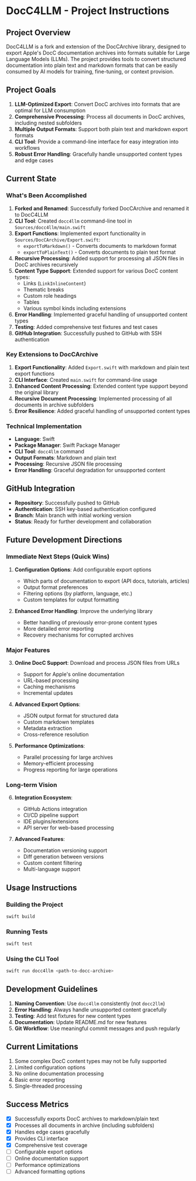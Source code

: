 # DocC4LLM - Project Instructions

## Project Overview

DocC4LLM is a fork and extension of the DocCArchive library, designed to export Apple's DocC documentation archives into formats suitable for Large Language Models (LLMs). The project provides tools to convert structured documentation into plain text and markdown formats that can be easily consumed by AI models for training, fine-tuning, or context provision.

## Project Goals

1. **LLM-Optimized Export**: Convert DocC archives into formats that are optimal for LLM consumption
2. **Comprehensive Processing**: Process all documents in DocC archives, including nested subfolders
3. **Multiple Output Formats**: Support both plain text and markdown export formats
4. **CLI Tool**: Provide a command-line interface for easy integration into workflows
5. **Robust Error Handling**: Gracefully handle unsupported content types and edge cases

## Current State

### What's Been Accomplished

1. **Forked and Renamed**: Successfully forked DocCArchive and renamed it to DocC4LLM
2. **CLI Tool**: Created `docc4llm` command-line tool in `Sources/docc4llm/main.swift`
3. **Export Functions**: Implemented export functionality in `Sources/DocCArchive/Export.swift`:
   - `exportToMarkdown()` - Converts documents to markdown format
   - `exportToPlainText()` - Converts documents to plain text format
4. **Recursive Processing**: Added support for processing all JSON files in DocC archives recursively
5. **Content Type Support**: Extended support for various DocC content types:
   - Links (`LinkInlineContent`)
   - Thematic breaks
   - Custom role headings
   - Tables
   - Various symbol kinds including extensions
6. **Error Handling**: Implemented graceful handling of unsupported content types
7. **Testing**: Added comprehensive test fixtures and test cases
8. **GitHub Integration**: Successfully pushed to GitHub with SSH authentication

### Key Extensions to DocCArchive

1. **Export Functionality**: Added `Export.swift` with markdown and plain text export functions
2. **CLI Interface**: Created `main.swift` for command-line usage
3. **Enhanced Content Processing**: Extended content type support beyond the original library
4. **Recursive Document Processing**: Implemented processing of all documents in archive subfolders
5. **Error Resilience**: Added graceful handling of unsupported content types

### Technical Implementation

- **Language**: Swift
- **Package Manager**: Swift Package Manager
- **CLI Tool**: `docc4llm` command
- **Output Formats**: Markdown and plain text
- **Processing**: Recursive JSON file processing
- **Error Handling**: Graceful degradation for unsupported content

## GitHub Integration

- **Repository**: Successfully pushed to GitHub
- **Authentication**: SSH key-based authentication configured
- **Branch**: Main branch with initial working version
- **Status**: Ready for further development and collaboration

## Future Development Directions

### Immediate Next Steps (Quick Wins)

1. **Configuration Options**: Add configurable export options
   - Which parts of documentation to export (API docs, tutorials, articles)
   - Output format preferences
   - Filtering options (by platform, language, etc.)
   - Custom templates for output formatting

2. **Enhanced Error Handling**: Improve the underlying library
   - Better handling of previously error-prone content types
   - More detailed error reporting
   - Recovery mechanisms for corrupted archives

### Major Features

3. **Online DocC Support**: Download and process JSON files from URLs
   - Support for Apple's online documentation
   - URL-based processing
   - Caching mechanisms
   - Incremental updates

4. **Advanced Export Options**:
   - JSON output format for structured data
   - Custom markdown templates
   - Metadata extraction
   - Cross-reference resolution

5. **Performance Optimizations**:
   - Parallel processing for large archives
   - Memory-efficient processing
   - Progress reporting for large operations

### Long-term Vision

6. **Integration Ecosystem**:
   - GitHub Actions integration
   - CI/CD pipeline support
   - IDE plugins/extensions
   - API server for web-based processing

7. **Advanced Features**:
   - Documentation versioning support
   - Diff generation between versions
   - Custom content filtering
   - Multi-language support

## Usage Instructions

### Building the Project
```bash
swift build
```

### Running Tests
```bash
swift test
```

### Using the CLI Tool
```bash
swift run docc4llm <path-to-docc-archive>
```

## Development Guidelines

1. **Naming Convention**: Use `docc4llm` consistently (not `docc2llm`)
2. **Error Handling**: Always handle unsupported content gracefully
3. **Testing**: Add test fixtures for new content types
4. **Documentation**: Update README.md for new features
5. **Git Workflow**: Use meaningful commit messages and push regularly

## Current Limitations

1. Some complex DocC content types may not be fully supported
2. Limited configuration options
3. No online documentation processing
4. Basic error reporting
5. Single-threaded processing

## Success Metrics

- [x] Successfully exports DocC archives to markdown/plain text
- [x] Processes all documents in archive (including subfolders)
- [x] Handles edge cases gracefully
- [x] Provides CLI interface
- [x] Comprehensive test coverage
- [ ] Configurable export options
- [ ] Online documentation support
- [ ] Performance optimizations
- [ ] Advanced formatting options 